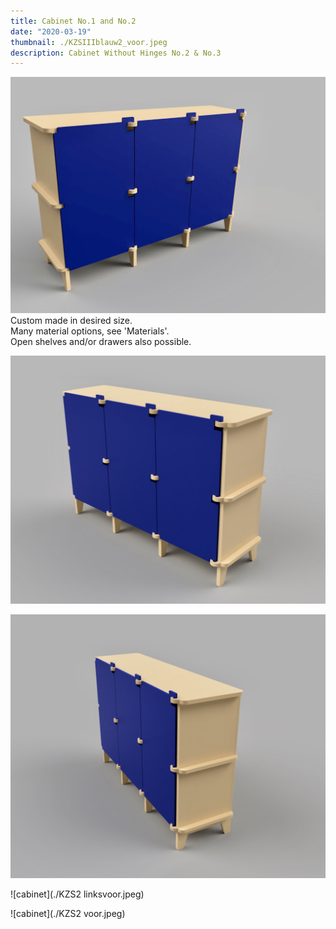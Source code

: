 ```yaml
---
title: Cabinet No.1 and No.2
date: "2020-03-19"
thumbnail: ./KZSIIIblauw2_voor.jpeg
description: Cabinet Without Hinges No.2 & No.3
---
```


<div class="kg-card kg-image-card kg-width-wide">

![cabinet](./KZSIII_blauw1linksvoor.jpeg)
Custom made in desired size. <br> Many material options, see 'Materials'. <br>Open shelves and/or drawers also possible.
</div>

<div class="kg-card kg-image-card kg-width-wide">

![cabinet](./KZSIII_blauw_rechtsvoor.jpeg)

</div>

<div class="kg-card kg-image-card kg-width-wide">

![cabinet](./KZSIII_blauw_rechtsvoor2.jpeg)

</div>



<div class="kg-card kg-image-card kg-width-wide">

![cabinet](./KZS2 linksvoor.jpeg)

</div>

<div class="kg-card kg-image-card kg-width-wide">

![cabinet](./KZS2 voor.jpeg)

</div>

